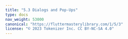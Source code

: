 ```yaml
---
title: "5.3 Dialogs and Pop-Ups"
type: docs
nav_weight: 53000
canonical: "https://fluttermasterylibrary.com/1/5/3"
license: "© 2023 Tokenizer Inc. CC BY-NC-SA 4.0"
---
```

